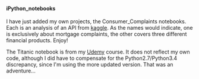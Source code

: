 #### iPython_notebooks
I have just added my own projects, the Consumer_Complaints notebooks. Each is an analysis of an API from [kaggle](https://www.kaggle.com/). As the names would indicate, one is exclusively about mortgage complaints, the other covers three different financial products. Enjoy!

The Titanic notebook is from my [Udemy](https://www.udemy.com/) course. It does not reflect my own code, although I did have to compensate for the Python2.7/Python3.4 discrepancy, since I'm using the more updated version. That was an adventure...
